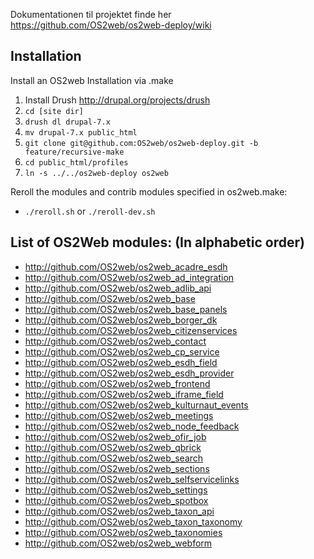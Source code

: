 Dokumentationen til projektet finde her https://github.com/OS2web/os2web-deploy/wiki


Installation
---------------

Install an OS2web Installation via .make

1. Install Drush http://drupal.org/projects/drush
2. `cd [site dir]`
3. `drush dl drupal-7.x`
4. `mv drupal-7.x public_html`
5. `git clone git@github.com:OS2web/os2web-deploy.git -b feature/recursive-make`
6. `cd public_html/profiles`
7. `ln -s ../../os2web-deploy os2web`

Reroll the modules and contrib modules specified in os2web.make:
- `./reroll.sh` or `./reroll-dev.sh`

List of OS2Web modules: (In alphabetic order)
---------------

- http://github.com/OS2web/os2web_acadre_esdh
- http://github.com/OS2web/os2web_ad_integration
- http://github.com/OS2web/os2web_adlib_api
- http://github.com/OS2web/os2web_base
- http://github.com/OS2web/os2web_base_panels
- http://github.com/OS2web/os2web_borger_dk
- http://github.com/OS2web/os2web_citizenservices
- http://github.com/OS2web/os2web_contact
- http://github.com/OS2web/os2web_cp_service
- http://github.com/OS2web/os2web_esdh_field
- http://github.com/OS2web/os2web_esdh_provider
- http://github.com/OS2web/os2web_frontend
- http://github.com/OS2web/os2web_iframe_field
- http://github.com/OS2web/os2web_kulturnaut_events
- http://github.com/OS2web/os2web_meetings
- http://github.com/OS2web/os2web_node_feedback
- http://github.com/OS2web/os2web_ofir_job
- http://github.com/OS2web/os2web_qbrick
- http://github.com/OS2web/os2web_search
- http://github.com/OS2web/os2web_sections
- http://github.com/OS2web/os2web_selfservicelinks
- http://github.com/OS2web/os2web_settings
- http://github.com/OS2web/os2web_spotbox
- http://github.com/OS2web/os2web_taxon_api
- http://github.com/OS2web/os2web_taxon_taxonomy
- http://github.com/OS2web/os2web_taxonomies
- http://github.com/OS2web/os2web_webform
